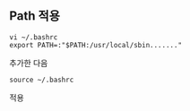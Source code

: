 ## Path 적용

```
vi ~/.bashrc
export PATH=:"$PATH:/usr/local/sbin......."
```

추가한 다음

```
source ~/.bashrc
```

적용
